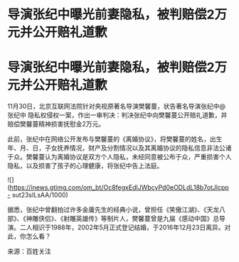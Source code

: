 # 导演张纪中曝光前妻隐私，被判赔偿2万元并公开赔礼道歉

# 导演张纪中曝光前妻隐私，被判赔偿2万元并公开赔礼道歉

11月30日，北京互联网法院针对央视原著名导演樊馨蔓，状告著名导演张纪中@张纪中
隐私权侵权一案，作出一审判决：判决张纪中向樊馨蔓公开赔礼道歉，并赔偿樊馨蔓精神损害抚慰金2万元。

此前，张纪中在网络公开发布与樊馨蔓的《离婚协议》，将樊馨蔓的姓名，出生年、月、日，子女抚养情况，财产及分割情况以及其离婚协议的隐私信息非法公诸于众。樊馨蔓认为离婚协议是双方个人隐私，未经同意被公布于众，严重损害个人隐私，以及损害了孩子的心理健康，将张纪中告上法庭。

![](https://inews.gtimg.com/om_bt/Oc8fegxEdIJWbcyPd0eODLdL18b7otJlcpp-
sut23sILsAA/1000)

据悉，张纪中曾翻拍过许多金庸先生的经典小说，曾担任《笑傲江湖》、《天龙八部》、《神雕侠侣》、《射雕英雄传》等制片人，樊馨蔓曾是九届《感动中国》总导演。二人相识于1988年，2002年5月正式登记结婚，于2016年12月23日离异。对此，你怎么看？

来源：百姓关注

